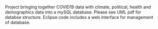 Project bringing together COVID19 data with climate, political, health and demographics data into a mySQL database. Please see UML pdf for databse structure. Eclipse code includes a web interface for management of database.
